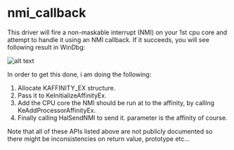 # nmi_callback
This driver will fire a non-maskable interrupt (NMI) on your 1st cpu core and attempt to handle it using an NMI callback.
If it succeeds, you will see following result in WinDbg:

![alt text](https://github.com/cryotb/nmi_callback/blob/master/demo.PNG)

In order to get this done, i am doing the following:
  1. Allocate KAFFINITY_EX structure.
  2. Pass it to KeInitializeAffinityEx.
  3. Add the CPU core the NMI should be run at to the affinity, by calling KeAddProcessorAffinityEx.
  4. Finally calling HalSendNMI to send it. parameter is the affinity of course.

Note that all of these APIs listed above are not publicly documented so there might be inconsistencies on return value, prototype etc...
